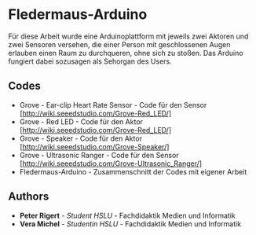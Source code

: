 # Fledermaus-Arduino

Für diese Arbeit wurde eine Arduinoplattform mit jeweils zwei Aktoren und zwei Sensoren versehen, die einer Person mit geschlossenen Augen erlauben einen Raum zu durchqueren, ohne sich zu stoßen. Das Arduino fungiert dabei sozusagen als Sehorgan des Users. 

## Codes
* Grove - Ear-clip Heart Rate Sensor - Code für den Sensor [http://wiki.seeedstudio.com/Grove-Red_LED/]
* Grove - Red LED - Code für den Aktor [http://wiki.seeedstudio.com/Grove-Red_LED/]
* Grove - Speaker - Code für den Aktor [http://wiki.seeedstudio.com/Grove-Speaker/]
* Grove - Ultrasonic Ranger - Code für den Sensor [http://wiki.seeedstudio.com/Grove-Ultrasonic_Ranger/]
* Fledermaus-Arduino - Zusammenschnitt der Codes mit eigener Arbeit

## Authors

* **Peter Rigert** - *Student HSLU* - Fachdidaktik Medien und Informatik
* **Vera Michel** - *Studentin HSLU* - Fachdidaktik Medien und Informatik

